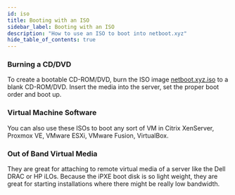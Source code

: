 ```yaml
---
id: iso
title: Booting with an ISO
sidebar_label: Booting with an ISO
description: "How to use an ISO to boot into netboot.xyz"
hide_table_of_contents: true
---
```


### Burning a CD/DVD

To create a bootable CD-ROM/DVD, burn the ISO image [netboot.xyz.iso](https://boot.netboot.xyz/ipxe/netboot.xyz.iso) to a blank CD-ROM/DVD.  Insert the media into the server, set the proper boot order and boot up.

### Virtual Machine Software

You can also use these ISOs to boot any sort of VM in Citrix XenServer, Proxmox VE, VMware ESXi, VMware Fusion, VirtualBox.

### Out of Band Virtual Media

They are great for attaching to remote virtual media of a server like the Dell DRAC or HP iLOs.  Because the iPXE boot disk is so light weight, they are great for starting installations where there might be really low bandwidth.